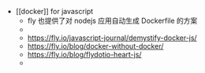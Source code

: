 - [[docker]] for javascript
	- fly 也提供了对 nodejs 应用自动生成 Dockerfile 的方案
	-
	- https://fly.io/javascript-journal/demystify-docker-js/
	- https://fly.io/blog/docker-without-docker/
	- https://fly.io/blog/flydotio-heart-js/
	-